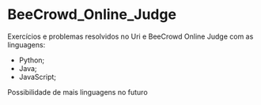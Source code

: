 # BeeCrowd_Online_Judge
Exercícios e problemas resolvidos no Uri e BeeCrowd Online Judge com as linguagens:

- Python;
- Java;
- JavaScript;

Possibilidade de mais linguagens no futuro 
